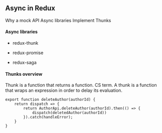 Async in Redux
--------------


Why a mock API
Async libraries
Implement Thunks

#### Async libraries

- redux-thunk

- redux-promise

- redux-saga



#### Thunks overview


Thunk is a function that returns a function. CS term. A thunk is a function that wraps an expression in order to delay its evaluation.

```
export function deleteAuthor(authorId) {
	return dispatch => {
		return AuthorApi.deleteAuthor(authorId).then(() => {
			dispatch(deletedAuthor(authorId))
		}).catch(handleError);
	}
}
```
